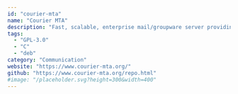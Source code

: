 ```yaml
---
id: "courier-mta"
name: "Courier MTA"
description: "Fast, scalable, enterprise mail/groupware server providing ESMTP, IMAP, POP3, webmail, mailing list, basic web-based calendaring and scheduling services."
tags:
  - "GPL-3.0"
  - "C"
  - "deb"
category: "Communication"
website: "https://www.courier-mta.org/"
github: "https://www.courier-mta.org/repo.html"
#image: "/placeholder.svg?height=300&width=400"
---
```


